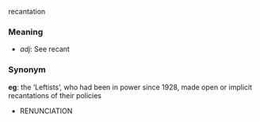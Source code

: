 recantation
### Meaning
+ _adj_: See recant

### Synonym

__eg__: the ‘Leftists’, who had been in power since 1928, made open or implicit recantations of their policies

+ RENUNCIATION


